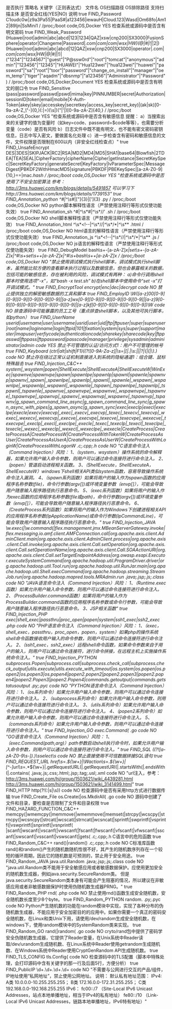 是否执行	策略名	关键字（正则表达式）	文件名	OS扫描路径	OS排除路径	支持扫描主体	是否安全红线(YES|NO)	说明
true	FIND_Password	C1oudc0w|z9a3Pa55|PaaS#|a123456|iewauH|Cloud\.123|Wasd|Om68fo|Am12|89Ijn|SsMini1		/	/proc;/boot	code,OS,Docker	YES	检查系统或源码中是否含有明文密码
true	FIND_Weak_Password	(Huawei|root|admin|abc|abcd|123|1234|QAZ|xsw|cnp200|SX3000|FusionSphere|operator|Changeme|Password|\.com|_com|com|wsx|HW)(@|#|\!|_|2|)(Huawei|root|admin|abc|abcd|12|QAZ|xsw|cnp200|SX3000|operator|\.com|_com|com|wsx|HW|@|#|_|\!)|(\"1234\"|\"1234567\"|\"guest\"|\"P@ssw0rd\"|\"root\"|\"tomcat\"|\"anonymous\"|\"admin\"|\"123456\"|\"12345\"|\"HUAWEI\"|\"Hua123wei\"|\"hua123wei\"|\"huawei\"|\"password\"|\"sa\"|\"root\"|\"toor\"|\"password\"|\"change_on_install\"|\"manager\"|\"oem_temp\"|\"tiger\"|\"aqadm\"|\"dbsnmp\"|\"a123456\"|\"Administrator\"|\"Password\")		/	/proc;/boot	code,OS,Docker,Document	YES	检查系统或源码中是否含有明文的弱口令
true	FIND_Sensitive	(pass|password|passwd|pswd|mima|key|PINNUMBER|secret|Authorization|sessionID|token|email|mobile|X-Auth-Token|akey|skey|accesskey|secretkey|access_key|secret_key)|(ak|sk)[0-9a-zA-Z_\\\"\-]{0,}(:|=)(\s|)(\"|\'|)[0-9a-zA-Z]{40,}		/	/proc;/boot	code,OS,Docker	YES	"检查系统或源码中是否含有敏感信息
提醒：
a）当搜索出来的关键字的值为变量时（如key=code、password=$code等等），也需要分析变量（code）是否有风险
b）日志文件中既不能有明文，也不能有密文密码密钥信息，日志中写入密文，要做匿名化处理
c）进一步检查含有密码和敏感信息的文件，文件权限是否限制在600以内（非安全红线检查点）"
true	FIND_UnsafeEncrypt	DES|3DES|SKIPJACK|RC2|RSA|MD2|MD4|MD5|SHA1|base64|Blowfish|2TDEA|TEA|SEAL|CipherFactory|cipherName|Cipher|getInstance|SecretKeySpec|SecretKeyFactory|generateSecret|KeyFactory|IvParameterSpec|MessageDigest|PBKDF2WithHmacMD5|signature|PBKDF|PBEKeySpec|[a-zA-Z0-9]{10,}==|mac.*hash		/	/proc;/boot	code,OS,Docker	YES	"检查系统或源码中是否使用了不安全加密算法
参考：http://3ms.huawei.com/km/blogs/details/5491857
可以学习下http://3ms.huawei.com/km/blogs/details/1739153"
true	FIND_Annotation_python	^#|^\s*#|[\"]{3}|[\']{3}	.py	/	/proc;/boot	code,OS,Docker	NO	python脚本解释性语言（严禁使用注释行等形式仅使功能失效）
true	FIND_Annotation_sh	^#|^\s*#|^\s*//'	.sh	/	/proc;/boot	code,OS,Docker	NO	shell脚本解释性语言（严禁使用注释行等形式仅使功能失效）
true	FIND_Annotation_html	^\s*<\!--|^\s*//|^\s*/\*|^\s*\*	.html	/	/proc;/boot	code,OS,Docker	NO	html语言的解释性语言（严禁使用注释行等形式仅使功能失效）
true	FIND_Annotation_js	^\s*<\!--|^\s*//|^\s*/\*|^\s*\*	.js	/	/proc;/boot	code,OS,Docker	NO	js语言的解释性语言（严禁使用注释行等形式仅使功能失效）
true	FIND_DebugModel	bash\s+\-[a-zA-Z]*x|set\s+\-[a-zA-Z]*x|^#\s+set\s+\+[a-zA-Z]*x|^#\s+bash\s+\+[a-zA-Z]*x		/	/proc;/boot	code,OS,Docker	NO	"禁止使用调试模式执行shell脚本，调试模式执行shell脚本，虽然能比较方便的查看脚本执行过程以及数据信息，但也会暴露相关的数据，包括可能的敏感信息，存在被利用的风险，调试模式有两种：
a)命令行调用shell脚本时使用选项“-x”，如“bash -x test.sh”
b)在shell脚本中使用命令“set -x”打开调试模式。"
true	FIND_EncryptTool	encrypt|enc|dec|decrypt				code	NO	禁止提供独立的解密敏感数据的工具和脚本
true	FIND_EmployID	\W([a-z]00[0-9][0-9][0-9][0-9][0-9][0-9]|[a-z]wx[0-9][0-9][0-9][0-9][0-9][0-9]|[a-z]9[0-9][0-9][0-9][0-9][0-9][0-9][0-9]|[a-z]kf[0-9][0-9][0-9][0-9][0-9])\W				code	NO	排查源码中可能暴露的员工工号（重点排查shell脚本，以及其他可执行脚本，如python）
true	FIND_UserName	userid|username|user|username|usrid|user|uid|ftp|ftpuser|super|superuser|root|name|loginname|login|ftpid|101|fixation|system|sys|super|support|master|imapuser|verfiycode|authenticationcode|sharekey|sharecode|key|ftppasswd|ftppass|ftppassword|passcode|manager|privilege|sysadmin|administrator|admin				code	YES	禁止不可管理的认证/访问方式1：用户不可管理的帐号
true	FIND_Keyboard	(ctrl|alt|shift|F1)((?![0-9A-Za-z]|\s*=|\[|\.|\s*:|\||\?|\{|\(|\\).)				code	NO	禁止存在绕过正常认证机制直接进入到系统的隐秘通道1：组合键、鼠标特殊敲击
true	FIND_Injection_C&C++	system|_wsystem|popen|ShellExecute|ShellExecuteA|ShellExecuteW|WinExec|spawnve|spawnvpe|spawn|spawnlpe|spawnlp|spawnl|spawnle|spawnvp|spawnv|_spawn|_spawnlpe|_spawnlp|_spawnl|_spawnle|_wspawn|_wspawnlpe|_wspawnlp|_wspawnl|_wspawnle|_tspawn|_tspawnlpe|_tspawnlp|_tspawnl|_tspawnle|_spawnve|_spawnvpe|_wspawnve|_wspawnvpe|_tspawnve|_tspawnvpe|_spawnvp|_spawnv|_wspawnvp|_wspawnv|_tspawnvp|_tspawnv|g_spawn_command_line_async|g_spawn_command_line_sync|g_spawn_async_with_pipes|g_spawn_async|g_spawn_sync|exec|execlp|execl|execlpe|execle|execv|execvp|_exec|_execv|_execvp|_texec|_texecv|_texecvp|_wexec|_wexecv|_wexecvp|_execve|_execvpe|_texecve|_texecvpe|_wexecve|_texecvpe|_execlp|_execl|_execlpe|_execle|_texec|_texeclp|_texecl|_texeclpe|_texecle|_wexec|_wexeclp|_wexecl|_wexeclpe|_wexecle|CreateProcess|CreateProcessA|CreateProcessW|CreateProcessWithTokenW|CreateProcessAsUser|CreateProcessAsUserA|CreateProcessAsUserW|CreateProcessWithLoginW|CreateProcessWithLogonW	.c;.cpp;.h			code	NO	"C语言命令注入（Command Injection）风险：
1、（system，_wsystem）操作系统的命令解释器，如果允许用户输入命令参数，则用户可以通过命令连接符进行命令注入。
2、（popen）管道启动进程相关函数。
3、（ShellExecute，ShellExecuteA，ShellExecuteW）windows下shell相关API类似system函数，容易导致操作系统命令注入漏洞。
4、（spawn系列函数）如果将用户的输入作为spawn函数的应用程序名称参数(file)，命令行参数(argv[])或环境变量参数（envp[]），可能会导致用户随意输入程序路径执行恶意命令。
5、（exec系列函数）如果将用户的输入作为exec函数的应用程序名称参数(file或path)，命令行参数(argv[])或环境变量参数（envp[]），可能会导致用户随意输入程序路径执行恶意命令。
6、（CreateProcess系列函数）如果将用户的输入作为Windows下创建进程相关API的应用程序名称参数(lpApplicationName)或命令行参数(lpCommandLine)，可能会导致用户随意输入程序路径执行恶意命令。"
true	FIND_Injection_JAVA	\w\.exec\(|\w\.command\(|flex\.management\.jmx\.MBeanServerGateway\.invoke|flex\.messaging\.io\.amf\.client\.AMFConnection\.call|org\.apache\.axis\.client\.AdminClient\.main|org\.apache\.axis\.client\.AdminClient\.process|org\.apache\.axis\.client\.Call\.invoke|org\.apache\.axis\.client\.Call\.setOperation|org\.apache\.axis\.client\.Call\.setOperationName|org\.apache\.axis\.client\.Call\.SOAActionURI|org\.apache\.axis\.client\.Call\.setTargetEndpointAddress|org\.owasp\.esapi\.Executor\.executeSystemCommand|org\.apache\.hadoop\.util\.ProgramDriver\.driver|org\.apache\.hadoop\.util\.Tool\.run|org\.apache\.hadoop\.util\.RunJar\.main|org\.apache\.hadoop\.util\.Shell\.execCommand|org\.apache\.hadoop\.streaming\.StreamJob\.run|org\.apache\.hadoop\.mapred\.tools\.MRAdmin\.run	.java;.jsp;.js;.class			code	NO	"JAVA语言命令注入（Command Injection）风险：
1、（Runtime.exec函数）如果允许用户输入命令参数，则用户可以通过命令连接符进行命令注入。
2、（ProcessBuilder.command函数）如果将用户的输入作为ProcessBuilder.command函数的应用程序名称参数或命令行参数，可能会导致用户随意输入程序路径执行恶意命令。
3、JSP相关函数"
true	FIND_Injection_PHP	exec|shell_exec|passthru|proc_open|popen|system|ssh1_exec|ssh2_exec	.php			code	NO	"PHP语言命令注入（Command Injection）风险：
1、（exec，shell_exec，passthru，proc_open，popen，system）如果php的操作系统shell命令函数接收用户输入的命令参数，则用户可以通过命令连接符进行命令注入。
2、（ssh1_exec，ssh2_exec）远程shell命令函数，如果命令参数来自于用户的输入，则用户可以通过命令连接符，进行命令拼接，在远程主机上实施操作系统命令注入。"
true	FIND_Injection_PYTHON	subprocess\.Popen|subprocess\.call|subprocess\.check_call|subprocess\.check_output|utils\.execute|utils\.execute_with_timeout|os\.system|os\.popen|os\.popen2|os\.popen3|os\.popen4|popen2\.popen2|popen2\.popen3|popen2\.popen4|popen2\.Popen3|popen2\.Popen4|commands\.getoutput|commands\.getstatusoutput	.py;.pyc			code	NO	"PYTHON语言命令注入（Command Injection）风险：
1、（os系列命令）如果允许用户输入命令参数，则用户可以通过命令连接符进行命令注入。
2、（subprocess系列命令）如果允许用户输入命令参数，则用户可以通过命令连接符进行命令注入。
3、（utils系列命令）如果允许用户输入命令参数，则用户可以通过命令连接符进行命令注入。
4、（popen2系列命令）如果允许用户输入命令参数，则用户可以通过命令连接符进行命令注入。
5、（commands系列命令）如果允许用户输入命令参数，则用户可以通过命令连接符进行命令注入。"
true	FIND_Injection_GO	exec\.Command\(	.go			code	NO	"GO语言命令注入（Command Injection）风险：
1、（exec.Command(path,arg)）path参数启动shell执行命令时，如果允许用户输入命令参数，则用户可以通过命令连接符进行命令注入。"
true	FIND_SQL	((?![a-zA-Z0-9_\s\-]).)\s*select\s				code	NO	禁止直接使用不可信数据拼接SQL语句
true	FIND_REQUEST_URL	href\s*\=.*\$\{\w+\}|\Waction\s*\=.*\$\{\w+\}|[^-]url\s*\=.*\$\{\w+\}|\.getRequestURL\(|\.getRequestURI\(|\.startsWith\(|\.endsWith\(|\.contains\(	.java;.js;.css;.html;.jsp;.tag;.usl;.xml			code	NO	"url注入，参考：
http://3ms.huawei.com/hi/group/1503621/wiki_4439281.html
http://3ms.huawei.com/hi/group/1503621/wiki_3141499.html"
true	FIND_HTTP	http(?!(:|s|\s))				code	NO	检查源码中是否有采用http方式进行数据传输
true	FIND_Create_File	os\.Create\(|os\.MkdirAll\(	.go			code	NO	源码中创建了文件和目录，要检查是否限制了文件和目录权限
true	FIND_HAZARD_FUNCTION_C&C++	memcpy\(|wmemcpy\(|memmove\(|wmemmove\(|memset\(|strcpy\(|wcscpy\(|strncpy\(|wcsncpy\(|strcat\(|wcscat\(|strncat\(|wcsncat\(|sprintf\(|swprintf\(|vsprintf\(|vswprintf\(|snprintf\(|vsnprintf\( |scanf\(|wscanf\(|vscanf\(|vwscanf\(|fscanf\(|fwscanf\(|vfscanf\(|vfwscanf\(|sscanf\(|swscanf\(|vsscanf\(|vswscanf\(|gets\(	.c;.cpp;.h					C语言中的危险函数
true	FIND_Random_C&C++	rand\(\)|random\(\)	.c;.cpp;.h			code	NO	C标准库函数rand()和random()产生的随机数随机性很不好，其产生的随机数序列存在一个较短的循环周期，因此它的随机数是可预测的，禁止用于安全用途。
true	FIND_Random_JAVA	java\.util\.Random	.java;.jsp;.js;.class			code	NO	"java.util.Random类不能用于安全敏感应用或者敏感数据保护。应使用更加安全的随机数生成器，例如java.security.SecureRandom类。
但是java.security.SecureRandom类本身有可能会产生阻塞的情况，所以建议在非敏感应用或者非敏感数据保护时使用伪随机数生成器PRNG。"
true	FIND_Random_PHP	rnd\(	.php			code	NO	禁止使用rnd()函数生成安全随机数，安全随机数长度至少8个byte。
true	FIND_Random_PYTHON	random\.	.py;.pyc			code	NO	Python产生随机数的功能在random模块中实现，实现了各种分布的伪随机数生成器，不能应用于安全加密目的的应用中。如果你需要一个真正的密码安全随机数，在Linux和类Unix下用，请使用/dev/random生成安全随机数，在windows下，使用random模块中的SystemRandom类来实现。
true	FIND_Random_GO	rand\(|random\(	.go			code	NO	cryto/rand包中提供了密码学安全伪随机数生成器，它提供了Reader变量，在Unix系统中Reader读取/dev/urandom生成随机数、在Linux系统中Reader使用getrandom生成随机数、在Windows系统中Reader使用CryptGenRandom API生成随机数。
true	FIND_TLS_CONFIG	tls\.Config\{				code	NO	检查源码中的TLS配置（脚本中特殊处理，会打印源码中含有关键字的那一行及后面5行，方便分析）
true	FIND_PublicIP	\d+\.\d+\.\d+\.\d+				code	NO	"不需要与公网进行交互的产品/组件，IP地址使用“私网地址”，禁止使用公网地址。
说明：
默认私有地址范围：
  IPv4: 
  A类 10.0.0.0-10.255.255.255；
  B类 172.16.0.0-172.31.255.255；
  C类 192.168.0.0-192.168.255.255
  IPv6：
  fc00::/7 （Site-Local IPv6 Unicast Addresses，站点本地单播地址，相当于IPv4的私有地址）
  fe80::/10 （Link-Local IPv6 Unicast Addresses，链路本地单播地址，IPv6特有地址）"

